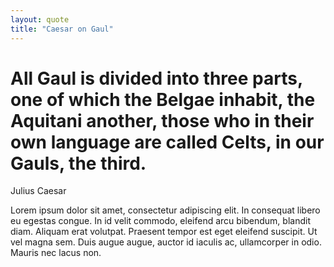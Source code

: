 ```yaml
---
layout: quote
title: "Caesar on Gaul" 
---
```


# All Gaul is divided into three parts, one of which the Belgae inhabit, the Aquitani another, those who in their own language are called Celts, in our Gauls, the third.

Julius Caesar

Lorem ipsum dolor sit amet, consectetur adipiscing elit. In consequat libero eu egestas congue. In id velit commodo, eleifend arcu bibendum, blandit diam. Aliquam erat volutpat. Praesent tempor est eget eleifend suscipit. Ut vel magna sem. Duis augue augue, auctor id iaculis ac, ullamcorper in odio. Mauris nec lacus non.

